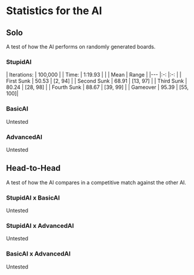 # Statistics for the AI
## Solo
A test of how the AI performs on randomly generated boards.
### StupidAI
| Iterations: | 100,000 |
| Time:       | 1:19.93 |
|             | Mean  | Range    |
|---          |:-:    |:-:       |
| First Sunk  | 50.53 | [2, 94]  |
| Second Sunk | 68.91 | [13, 97] |
| Third Sunk  | 80.24 | [28, 98] |
| Fourth Sunk | 88.67 | [39, 99] |
| Gameover    | 95.39 | [55, 100]|
### BasicAI
Untested
### AdvancedAI
Untested

## Head-to-Head
A test of how the AI compares in a competitive match against the other AI.
### StupidAI x BasicAI
Untested
### StupidAI x AdvancedAI
Untested
### BasicAI x AdvancedAI
Untested